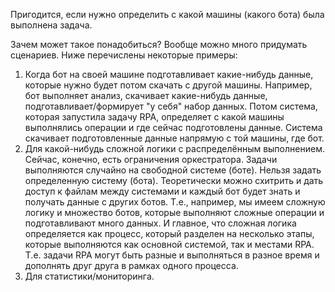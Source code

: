 Пригодится, если нужно определить с какой машины (какого бота) была выполнена задача.

Зачем может такое понадобиться? Вообще можно много придумать сценариев. Ниже перечислены некоторые примеры:

1. Когда бот на своей машине подготавливает какие-нибудь данные, которые нужно будет потом скачать с другой машины. Например, бот выполняет анализ, скачивает какие-нибудь данные, подготавливает/формирует "у себя" набор данных. Потом система, которая запустила задачу RPA, определяет с какой машины выполнялись операции и где сейчас подготовлены данные. Система скачивает подготовленные данные напрямую с той машины, где бот.
2. Для какой-нибудь сложной логики с распределённым выполнением. Сейчас, конечно, есть ограничения оркестратора. Задачи выполняются случайно на свободной системе (боте). Нельзя задать определенную систему (бота). Теоретически можно схитрить и дать доступ к файлам между системами и каждый бот будет знать и получать данные с других ботов. Т.е., например, мы имеем сложную логику и множество ботов, которые выполняют сложные операции и подготавливают много данных. И главное, что сложная логика определяется как процесс, который разделен на несколько этапы, которые выполняются как основной системой, так и местами RPA. Т.е. задачи RPA могут быть разные и выполняться в разное время и дополнять друг друга в рамках одного процесса.
3. Для статистики/мониторинга.
